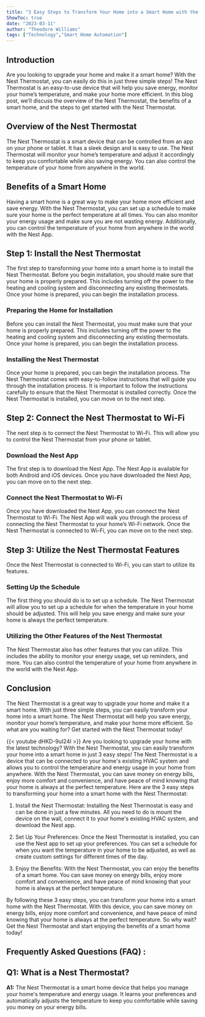 ```yaml
---
title: "3 Easy Steps to Transform Your Home into a Smart Home with the Nest Thermostat!"
ShowToc: true 
date: "2023-03-11"
author: "Theodore Williams" 
tags: ["Technology","Smart Home Automation"]
---
```

## Introduction

Are you looking to upgrade your home and make it a smart home? With the Nest Thermostat, you can easily do this in just three simple steps! The Nest Thermostat is an easy-to-use device that will help you save energy, monitor your home’s temperature, and make your home more efficient. In this blog post, we’ll discuss the overview of the Nest Thermostat, the benefits of a smart home, and the steps to get started with the Nest Thermostat. 

## Overview of the Nest Thermostat

The Nest Thermostat is a smart device that can be controlled from an app on your phone or tablet. It has a sleek design and is easy to use. The Nest Thermostat will monitor your home’s temperature and adjust it accordingly to keep you comfortable while also saving energy. You can also control the temperature of your home from anywhere in the world. 

## Benefits of a Smart Home

Having a smart home is a great way to make your home more efficient and save energy. With the Nest Thermostat, you can set up a schedule to make sure your home is the perfect temperature at all times. You can also monitor your energy usage and make sure you are not wasting energy. Additionally, you can control the temperature of your home from anywhere in the world with the Nest App. 

## Step 1: Install the Nest Thermostat

The first step to transforming your home into a smart home is to install the Nest Thermostat. Before you begin installation, you should make sure that your home is properly prepared. This includes turning off the power to the heating and cooling system and disconnecting any existing thermostats. Once your home is prepared, you can begin the installation process. 

### Preparing the Home for Installation

Before you can install the Nest Thermostat, you must make sure that your home is properly prepared. This includes turning off the power to the heating and cooling system and disconnecting any existing thermostats. Once your home is prepared, you can begin the installation process. 

### Installing the Nest Thermostat

Once your home is prepared, you can begin the installation process. The Nest Thermostat comes with easy-to-follow instructions that will guide you through the installation process. It is important to follow the instructions carefully to ensure that the Nest Thermostat is installed correctly. Once the Nest Thermostat is installed, you can move on to the next step. 

## Step 2: Connect the Nest Thermostat to Wi-Fi

The next step is to connect the Nest Thermostat to Wi-Fi. This will allow you to control the Nest Thermostat from your phone or tablet. 

### Download the Nest App

The first step is to download the Nest App. The Nest App is available for both Android and iOS devices. Once you have downloaded the Nest App, you can move on to the next step. 

### Connect the Nest Thermostat to Wi-Fi

Once you have downloaded the Nest App, you can connect the Nest Thermostat to Wi-Fi. The Nest App will walk you through the process of connecting the Nest Thermostat to your home’s Wi-Fi network. Once the Nest Thermostat is connected to Wi-Fi, you can move on to the next step. 

## Step 3: Utilize the Nest Thermostat Features

Once the Nest Thermostat is connected to Wi-Fi, you can start to utilize its features. 

### Setting Up the Schedule

The first thing you should do is to set up a schedule. The Nest Thermostat will allow you to set up a schedule for when the temperature in your home should be adjusted. This will help you save energy and make sure your home is always the perfect temperature. 

### Utilizing the Other Features of the Nest Thermostat

The Nest Thermostat also has other features that you can utilize. This includes the ability to monitor your energy usage, set up reminders, and more. You can also control the temperature of your home from anywhere in the world with the Nest App. 

## Conclusion

The Nest Thermostat is a great way to upgrade your home and make it a smart home. With just three simple steps, you can easily transform your home into a smart home. The Nest Thermostat will help you save energy, monitor your home’s temperature, and make your home more efficient. So what are you waiting for? Get started with the Nest Thermostat today!

{{< youtube dHKD-9uI24I >}} 
Are you looking to upgrade your home with the latest technology? With the Nest Thermostat, you can easily transform your home into a smart home in just 3 easy steps! The Nest Thermostat is a device that can be connected to your home's existing HVAC system and allows you to control the temperature and energy usage in your home from anywhere. With the Nest Thermostat, you can save money on energy bills, enjoy more comfort and convenience, and have peace of mind knowing that your home is always at the perfect temperature. Here are the 3 easy steps to transforming your home into a smart home with the Nest Thermostat: 

1. Install the Nest Thermostat: Installing the Nest Thermostat is easy and can be done in just a few minutes. All you need to do is mount the device on the wall, connect it to your home's existing HVAC system, and download the Nest app.

2. Set Up Your Preferences: Once the Nest Thermostat is installed, you can use the Nest app to set up your preferences. You can set a schedule for when you want the temperature in your home to be adjusted, as well as create custom settings for different times of the day.

3. Enjoy the Benefits: With the Nest Thermostat, you can enjoy the benefits of a smart home. You can save money on energy bills, enjoy more comfort and convenience, and have peace of mind knowing that your home is always at the perfect temperature.

By following these 3 easy steps, you can transform your home into a smart home with the Nest Thermostat. With this device, you can save money on energy bills, enjoy more comfort and convenience, and have peace of mind knowing that your home is always at the perfect temperature. So why wait? Get the Nest Thermostat and start enjoying the benefits of a smart home today!

## Frequently Asked Questions (FAQ) :
## Q1: What is a Nest Thermostat?

**A1:** The Nest Thermostat is a smart home device that helps you manage your home's temperature and energy usage. It learns your preferences and automatically adjusts the temperature to keep you comfortable while saving you money on your energy bills.





